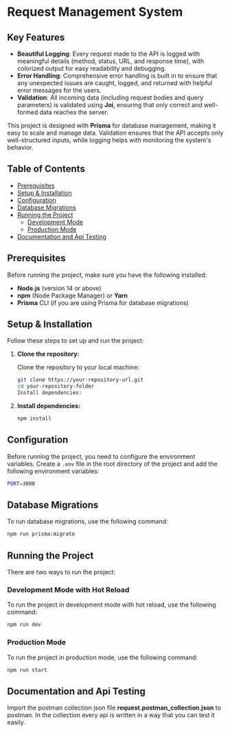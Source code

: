 # Request Management System

## Key Features

- **Beautiful Logging**: Every request made to the API is logged with meaningful details (method, status, URL, and response time), with colorized output for easy readability and debugging.
- **Error Handling**: Comprehensive error handling is built in to ensure that any unexpected issues are caught, logged, and returned with helpful error messages for the users.
- **Validation**: All incoming data (including request bodies and query parameters) is validated using **Joi**, ensuring that only correct and well-formed data reaches the server.

This project is designed with **Prisma** for database management, making it easy to scale and manage data. Validation ensures that the API accepts only well-structured inputs, while logging helps with monitoring the system's behavior.

## Table of Contents

- [Prerequisites](#prerequisites)
- [Setup & Installation](#setup--installation)
- [Configuration](#configuration)
- [Database Migrations](#database-migrations)
- [Running the Project](#running-the-project)
  - [Development Mode](#development-mode-with-hot-reload)
  - [Production Mode](#production-mode)
- [Documentation and Api Testing](#documentation-and-api-testing)

## Prerequisites

Before running the project, make sure you have the following installed:

- **Node.js** (version 14 or above)
- **npm** (Node Package Manager) or **Yarn**
- **Prisma** CLI (if you are using Prisma for database migrations)

## Setup & Installation

Follow these steps to set up and run the project:

1. **Clone the repository:**

   Clone the repository to your local machine:

   ```bash
   git clone https://your-repository-url.git
   cd your-repository-folder
   Install dependencies:
   ```

2. **Install dependencies:**

   ```bash
   npm install
   ```

## Configuration

Before running the project, you need to configure the environment variables. Create a `.env` file in the root directory of the project and add the following environment variables:

```bash
PORT=3000
```

## Database Migrations

To run database migrations, use the following command:

```bash
npm run prisma:migrate
```

## Running the Project

There are two ways to run the project:

### Development Mode with Hot Reload

To run the project in development mode with hot reload, use the following command:

```bash
npm run dev
```

### Production Mode

To run the project in production mode, use the following command:

```bash
npm run start
```

## Documentation and Api Testing

Import the postman collection json file **request.postman_collection.json** to postman. In the collection every api is written in a way that you can test it easily.
